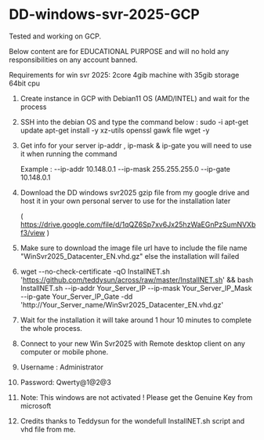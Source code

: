 # DD-windows-svr-2025-GCP
Tested and working on GCP.

Below content are for EDUCATIONAL PURPOSE and will no hold any responsibilities on any account banned.

Requirements for win svr 2025:
2core 4gib machine with 35gib storage 64bit cpu

1. Create instance in GCP with Debian11 OS (AMD/INTEL) and wait for the process
2. SSH into the debian OS and type the command below :
    sudo -i
    apt-get update
    apt-get install -y xz-utils openssl gawk file wget -y

3. Get info for your server ip-addr , ip-mask & ip-gate you will need to use it when running the command

    Example : --ip-addr 10.148.0.1 --ip-mask 255.255.255.0 --ip-gate 10.148.0.1
   
   
4. Download the DD windows svr2025 gzip file from my google drive and host it in your own personal server to use for the installation later
   
      (  https://drive.google.com/file/d/1qQZ6Sp7xv6Jx25hzWaEGnPzSumNVXbf3/view  )

5. Make sure to download the image file url have to include the file name "WinSvr2025_Datacenter_EN.vhd.gz" else the installation will failed

6. wget --no-check-certificate -qO InstallNET.sh 'https://github.com/teddysun/across/raw/master/InstallNET.sh' && bash InstallNET.sh --ip-addr Your_Server_IP --ip-mask Your_Server_IP_Mask --ip-gate Your_Server_IP_Gate -dd 'http://Your_Server_name/WinSvr2025_Datacenter_EN.vhd.gz'

7. Wait for the installation it will take around 1 hour 10 minutes to complete the whole process.
8. Connect to your new Win Svr2025 with Remote desktop client on any computer or mobile phone.

9. Username : Administrator
10. Password: Qwerty@1@2@3

11. Note: This windows are not activated ! Please get the Genuine Key from microsoft 

12. Credits thanks to Teddysun for the wondefull InstallNET.sh script and vhd file from me. 
